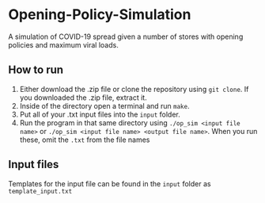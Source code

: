 # Opening-Policy-Simulation
A simulation of COVID-19 spread given a number of stores with opening policies and maximum viral loads.
## How to run
1. Either download the .zip file or clone the repository using `git clone`. If you downloaded the .zip file, extract it.
2. Inside of the directory open a terminal and run `make`. 
3. Put all of your .txt input files into the `input` folder.
4. Run the program in that same directory using `./op_sim <input file name>` or `./op_sim <input file name> <output file name>`. When you run these, omit the `.txt` from the file names

## Input files
Templates for the input file can be found in the `input` folder as `template_input.txt`
